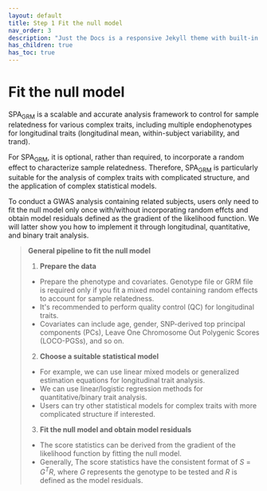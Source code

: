 ```yaml
---
layout: default
title: Step 1 Fit the null model
nav_order: 3
description: "Just the Docs is a responsive Jekyll theme with built-in search that is easily customizable and hosted on GitHub Pages."
has_children: true
has_toc: true
---
```


# **Fit the null model**

SPA<sub>GRM</sub> is a scalable and accurate analysis framework to control for sample relatedness for various complex traits, including multiple endophenotypes for longitudinal traits (longitudinal mean, within-subject variability, and trand).

For SPA<sub>GRM</sub>, it is optional, rather than required, to incorporate a random effect to characterize sample relatedness. Therefore, SPA<sub>GRM</sub> is particularly suitable for the analysis of complex traits with complicated structure, and the application of complex statistical models.

To conduct a GWAS analysis containing related subjects, users only need to fit the null model only once with/without incorporating random effcts and obtain model residuals defined as the gradient of the likelihood function. We will latter show you how to implement it through longitudinal, quantitative, and binary trait analysis.

> **General pipeline to fit the null model**  
> 1. **Prepare the data**  
> - Prepare the phenotype and covariates. Genotype file or GRM file is required only if you fit a mixed model containing random effects to account for sample relatedness.  
> - It's recommended to perform quality control (QC) for longitudinal traits.  
> - Covariates can include age, gender, SNP-derived top principal components (PCs), Leave One Chromosome Out Polygenic Scores (LOCO-PGSs), and so on.  
> 2. **Choose a suitable statistical model**  
> - For example, we can use linear mixed models or generalized estimation equations for longitudinal trait analysis.
> - We can use linear/logistic regression methods for quantitative/binary trait analysis.
> - Users can try other statistical models for complex traits with more complicated structure if interested.
> 3. **Fit the null model and obtain model residuals**
> - The score statistics can be derived from the gradient of the likelihood function by fitting the null model. 
> - Generally, The score statistics have the consistent format of _S_ = _G<sup>T</sup>R_, where _G_ represents the genotype to be tested and _R_ is defined as the model residuals.
